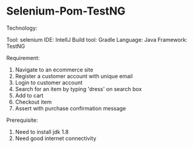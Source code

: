 # Selenium-Pom-TestNG

Technology:

Tool: selenium
IDE: IntelIJ
Build tool: Gradle
Language: Java
Framework: TestNG

Requirement:

1. Navigate to an ecommerce site
2. Register a customer account with unique email
3. Login to customer account
4. Search for an item by typing 'dress' on search box
5. Add to cart
6. Checkout item
7. Assert with purchase confirmation message


Prerequisite:

1. Need to install jdk 1.8
2. Need good internet connectivity


